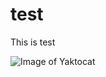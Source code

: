 # test

This is test

![Image of Yaktocat](https://s3.eu-central-1.amazonaws.com/static.expertcoder.io/github-banner.png)
